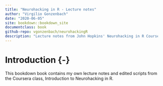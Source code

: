 ```yaml
--- 
title: "Neurohacking in R - Lecture notes"
author: "Virgilio Gonzenbach"
date: "2020-06-05"
site: bookdown::bookdown_site
documentclass: book
github-repo: vgonzenbach/neurohackingR
description: "Lecture notes from John Hopkins' Neurohacking in R Coursera course"
---
```


# Introduction {-}

This bookdown book contains my own lecture notes and edited scripts from the Coursera class, Introduction to Neurohacking in R.
